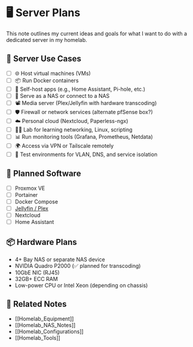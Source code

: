 # 🖥️ Server Plans

This note outlines my current ideas and goals for what I want to do with a dedicated server in my homelab.

## 🔧 Server Use Cases

- [ ] 🌐 Host virtual machines (VMs)
- [ ] 📦 Run Docker containers
- [ ] 🧠 Self-host apps (e.g., Home Assistant, Pi-hole, etc.)
- [ ] 💾 Serve as a NAS or connect to a NAS
- [ ] 📽️ Media server (Plex/Jellyfin with hardware transcoding)
- [ ] 🛡️ Firewall or network services (alternate pfSense box?)
- [ ] ☁️ Personal cloud (Nextcloud, Paperless-ngx)
- [ ] 👨‍💻 Lab for learning networking, Linux, scripting
- [ ] 📊 Run monitoring tools (Grafana, Prometheus, Netdata)
- [ ] 🌍 Access via VPN or Tailscale remotely
- [ ] 🧪 Test environments for VLAN, DNS, and service isolation

## 🧩 Planned Software

- [ ] Proxmox VE
- [ ] Portainer
- [ ] Docker Compose
- [ ] [Jellyfin / Plex](Media_Server)
- [ ] Nextcloud
- [ ] Home Assistant

## 📦 Hardware Plans

- 4+ Bay NAS or separate NAS device
- NVIDIA Quadro P2000 (✅ planned for transcoding)
- 10GbE NIC (RJ45)
- 32GB+ ECC RAM
- Low-power CPU or Intel Xeon (depending on chassis)

## 🔗 Related Notes

- [[Homelab_Equipment]]
- [[Homelab_NAS_Notes]]
- [[Homelab_Configurations]]
- [[Homelab_Tools]]
